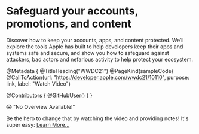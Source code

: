 # Safeguard your accounts, promotions, and content

Discover how to keep your accounts, apps, and content protected. We’ll explore the tools Apple has built to help developers keep their apps and systems safe and secure, and show you how to safeguard against attackers, bad actors and nefarious activity to help protect your ecosystem.

@Metadata {
   @TitleHeading("WWDC21")
   @PageKind(sampleCode)
   @CallToAction(url: "https://developer.apple.com/wwdc21/10110", purpose: link, label: "Watch Video")

   @Contributors {
      @GitHubUser(<replace this with your GitHub handle>)
   }
}

😱 "No Overview Available!"

Be the hero to change that by watching the video and providing notes! It's super easy:
 [Learn More…](https://wwdcnotes.github.io/WWDCNotes/documentation/wwdcnotes/contributing)
